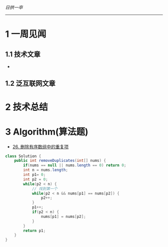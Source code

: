 
*日拱一卒*

_________________

# 1 一周见闻

## 1.1 技术文章
+

## 1.2 泛互联网文章



# 2 技术总结



# 3 Algorithm(算法题)

+ [26. 删除有序数组中的重复项](https://leetcode.cn/problems/remove-duplicates-from-sorted-array/description/)

```java
class Solution {
    public int removeDuplicates(int[] nums) {
        if(nums == null || nums.length == 0) return 0;
        int n = nums.length;
        int p1= 0; 
        int p2 = 0;
        while(p2 < n) {
            // 找到第一个
            while(p2 < n && nums[p1] == nums[p2]) {
                p2++;
            }
            p1++;
            if(p2 < n) {
                nums[p1] = nums[p2];
            }
        }
        return p1;
    }
}
```






















